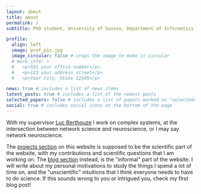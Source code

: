 ```yaml
---
layout: about
title: about
permalink: /
subtitle: PhD student, University of Sussex, Department of Informatics # <a href='#'>Affiliations</a>. Address. Contacts. Moto. Etc.

profile:
  align: left
  image: prof_pic.jpg
  image_circular: false # crops the image to make it circular
  # more_info: >
  #   <p>555 your office number</p>
  #   <p>123 your address street</p>
  #   <p>Your City, State 12345</p>

news: true # includes a list of news items
latest_posts: true # includes a list of the newest posts
selected_papers: false # includes a list of papers marked as "selected={true}"
social: true # includes social icons at the bottom of the page
---
```


With my supervisor [Luc Berthouze](https://profiles.sussex.ac.uk/p201607-luc-berthouze) I work on complex systems, at the intersection between network science and neuroscience, or I may say network neuroscience.

The [projects section](https://enricocaprioglio.github.io/Lucciole/projects/) on this website is supposed to be the scientific part of the website, with my contributions and scientific questions that I am working on. The [blog section](https://enricocaprioglio.github.io/Lucciole/blog/) instead, is the "informal" part of the website. I will write about my personal motivations to study the things I spend a lot of time on, and the "unscientific" intuitions that I think everyone needs to have to do science. If this sounds wrong to you or intrigued you, check my first blog post!